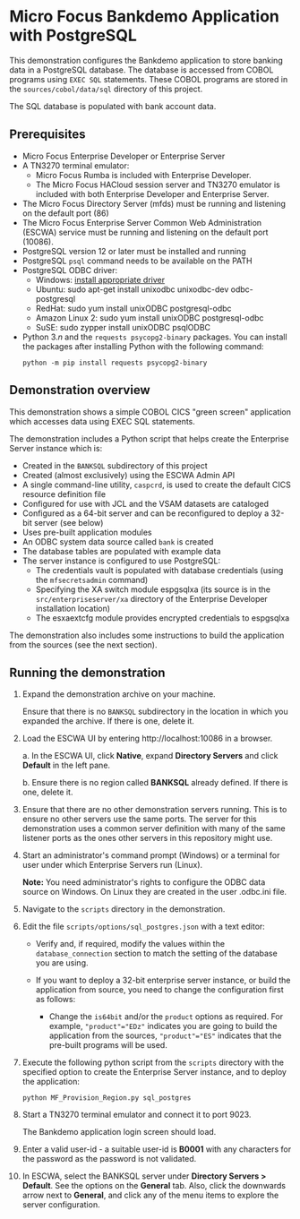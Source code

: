 # Micro Focus Bankdemo Application with PostgreSQL
This demonstration configures the Bankdemo application to store banking data in a PostgreSQL database. The database is accessed from COBOL programs using `EXEC SQL` statements. These COBOL programs are stored in the `sources/cobol/data/sql` directory of this project.

The SQL database is populated with bank account data.

## Prerequisites
- Micro Focus Enterprise Developer or Enterprise Server
- A TN3270 terminal emulator:
   - Micro Focus Rumba is included with Enterprise Developer. 
   - The Micro Focus HACloud session server and TN3270 emulator is included with both Enterprise Developer and Enterprise Server.
- The Micro Focus Directory Server (mfds) must be running and listening on the default port (86)
- The Micro Focus Enterprise Server Common Web Administration (ESCWA) service must be running and listening on the default port (10086).
- PostgreSQL version 12 or later must be installed and running
- PostgreSQL `psql` command needs to be available on the PATH
- PostgreSQL ODBC driver: 
   - Windows: [install appropriate driver](https://www.postgresql.org/ftp/odbc/versions/msi/)
   - Ubuntu: sudo apt-get install unixodbc unixodbc-dev odbc-postgresql
   - RedHat: sudo yum install unixODBC postgresql-odbc
   - Amazon Linux 2: sudo yum install unixODBC postgresql-odbc
   - SuSE: sudo zypper install unixODBC psqlODBC
- Python 3.*n* and the `requests psycopg2-binary` packages. You can install the packages after installing Python with the following command: 
  ```
  python -m pip install requests psycopg2-binary
  ```

## Demonstration overview
This demonstration shows a simple COBOL CICS "green screen" application which accesses data using EXEC SQL statements. 

The demonstration includes a Python script that helps create the Enterprise Server instance which is:

   - Created in the `BANKSQL` subdirectory of this project
   - Created (almost exclusively) using the ESCWA Admin API
   - A single command-line utility, `caspcrd`, is used to create the default CICS resource definition file
   - Configured for use with JCL and the VSAM datasets are cataloged 
   - Configured as a 64-bit server and can be reconfigured to deploy a 32-bit server (see below)
   - Uses pre-built application modules
   - An ODBC system data source called `bank` is created
   - The database tables are populated with example data
   - The server instance is configured to use PostgreSQL:
      - The credentials vault is populated with database credentials (using the `mfsecretsadmin` command)
       - Specifying the XA switch module espgsqlxa (its source is in the `src/enterpriseserver/xa` directory of the Enterprise Developer installation location)
       - The esxaextcfg module provides encrypted credentials to espgsqlxa

The demonstration also includes some instructions to build the application from the sources (see the next section).

## Running the demonstration
1. Expand the demonstration archive on your machine.

   Ensure that there is no `BANKSQL` subdirectory in the location in which you expanded the archive. If there is one, delete it.

2. Load the ESCWA UI by entering http://localhost:10086 in a browser. 

   a. In the ESCWA UI, click **Native**, expand **Directory Servers** and click **Default** in the left pane.

   b. Ensure there is no region called **BANKSQL** already defined. If there is one, delete it.

3. Ensure that there are no other demonstration servers running. This is to ensure no other servers use the same ports. The server for this demonstration uses a common server definition with many of the same listener ports as the ones other servers in this repository might use.

4. Start an administrator's command prompt (Windows) or a terminal for user under which Enterprise Servers run (Linux).

   **Note:** You need administrator's rights to configure the ODBC data source on Windows. On Linux they are created in the user .odbc.ini file.

5. Navigate to the `scripts` directory in the demonstration.
6. Edit the file `scripts/options/sql_postgres.json` with a text editor: 
    - Verify and, if required, modify the values within the `database_connection` section to match the setting of the database you are using.
    
    - If you want to deploy a 32-bit enterprise server instance, or build the application from source, you need to change the configuration first as follows:
      - Change the `is64bit` and/or the `product` options as required. For example, `"product"="EDz"` indicates you are going to build the application from the sources, `"product"="ES"` indicates that the pre-built programs will be used.

7. Execute the following python script from the `scripts` directory with the specified option to create the Enterprise Server instance, and to deploy the application:

   ```
   python MF_Provision_Region.py sql_postgres
   ``` 
8. Start a TN3270 terminal emulator and connect it to port 9023.

   The Bankdemo application login screen should load.

7. Enter a valid user-id - a suitable user-id is **B0001** with any characters for the password as the password is not validated.

8. In ESCWA, select the BANKSQL server under **Directory Servers > Default**. See the options on the **General** tab. Also, click the downwards arrow next to **General**, and click any of the menu items to explore the server configuration.
    
